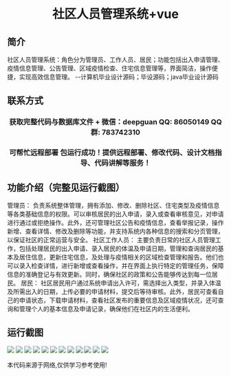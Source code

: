 <p><h1 align="center">社区人员管理系统+vue</h1></p>

## 简介
社区人员管理系统：角色分为管理员、工作人员、居民；功能包括出入申请管理、疫情信息管理、公告管理、区域疫情检查、住宅信息管理等，界面简洁，操作便捷，实现高效信息管理。    --计算机毕业设计源码；毕设源码；java毕业设计源码


## 联系方式
<p><h3 align="center">获取完整代码与数据库文件 + 微信：deepguan QQ: 86050149 QQ群: 783742310</h3></p>
<p><h3 align="center">可帮忙远程部署 包运行成功！提供远程部署、修改代码、设计文档指导、代码讲解等服务！</h3></p>

## 功能介绍（完整见运行截图）
管理员： 负责系统整体管理，拥有添加、修改、删除社区、住宅类型及疫情信息等各类基础信息的权限。可以审核居民的出入申请，录入或查看审核意见，对申请进行通过或拒绝操作。此外，还可管理社区公告和疫情信息，查看举报记录，操作新增、查看详情、修改及删除等功能，并支持系统内各种信息的搜索和分页管理，以保证社区的正常运营与安全。 社区工作人员： 主要负责日常的社区人员管理工作，包括处理居民的出入申请、录入居民的体温及申请日期，管理和查询居民的基本及居住信息，更新住宅信息，及处理与疫情相关的区域检查管理和报告。他们也可以录入检查详情，进行新增或查看操作，并在界面上执行特定的管理任务，保障信息的准确登记与有效更新。同时，确保社区的政策和公告能够传达到每一位居民。 居民： 社区居民用户通过系统申请出入许可，需选择出入类型，并录入体温及所需出入的日期，上传必要的申请材料，提交后等待审核。此外，居民可查看自己的申请状态，下载申请材料，查看社区发布的重要信息及区域疫情状况，还可查询和管理个人的基本信息及申请记录，确保他们在社区内的生活便利。


## 运行截图
![](https://bs-1329754181.cos.ap-shanghai.myqcloud.com/ssm/CommunityPersonnelManagementSystem/img/001.jpg)
![](https://bs-1329754181.cos.ap-shanghai.myqcloud.com/ssm/CommunityPersonnelManagementSystem/img/002.jpg)
![](https://bs-1329754181.cos.ap-shanghai.myqcloud.com/ssm/CommunityPersonnelManagementSystem/img/003.jpg)
![](https://bs-1329754181.cos.ap-shanghai.myqcloud.com/ssm/CommunityPersonnelManagementSystem/img/004.jpg)
![](https://bs-1329754181.cos.ap-shanghai.myqcloud.com/ssm/CommunityPersonnelManagementSystem/img/005.jpg)
![](https://bs-1329754181.cos.ap-shanghai.myqcloud.com/ssm/CommunityPersonnelManagementSystem/img/006.jpg)
![](https://bs-1329754181.cos.ap-shanghai.myqcloud.com/ssm/CommunityPersonnelManagementSystem/img/007.jpg)
![](https://bs-1329754181.cos.ap-shanghai.myqcloud.com/ssm/CommunityPersonnelManagementSystem/img/008.jpg)
![](https://bs-1329754181.cos.ap-shanghai.myqcloud.com/ssm/CommunityPersonnelManagementSystem/img/009.jpg)
![](https://bs-1329754181.cos.ap-shanghai.myqcloud.com/ssm/CommunityPersonnelManagementSystem/img/010.jpg)
![](https://bs-1329754181.cos.ap-shanghai.myqcloud.com/ssm/CommunityPersonnelManagementSystem/img/011.jpg)
![](https://bs-1329754181.cos.ap-shanghai.myqcloud.com/ssm/CommunityPersonnelManagementSystem/img/012.jpg)

<p>本代码来源于网络,仅供学习参考使用!</p>
